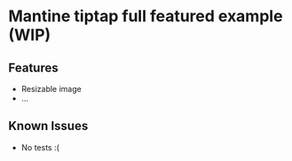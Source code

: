 # Mantine tiptap full featured example (WIP)
## Features
- Resizable image
- ...

## Known Issues
- No tests :(